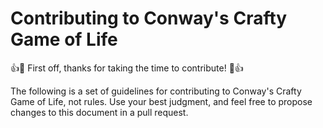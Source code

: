 # Contributing to Conway's Crafty Game of Life

:+1::tada: First off, thanks for taking the time to contribute! :tada::+1:

The following is a set of guidelines for contributing to Conway's Crafty Game of Life, not rules. 
Use your best judgment, and feel free to propose changes to this document in a pull request.
